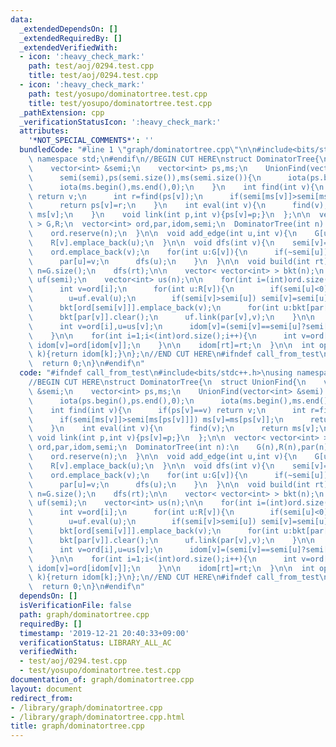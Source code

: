 ```yaml
---
data:
  _extendedDependsOn: []
  _extendedRequiredBy: []
  _extendedVerifiedWith:
  - icon: ':heavy_check_mark:'
    path: test/aoj/0294.test.cpp
    title: test/aoj/0294.test.cpp
  - icon: ':heavy_check_mark:'
    path: test/yosupo/dominatortree.test.cpp
    title: test/yosupo/dominatortree.test.cpp
  _pathExtension: cpp
  _verificationStatusIcon: ':heavy_check_mark:'
  attributes:
    '*NOT_SPECIAL_COMMENTS*': ''
  bundledCode: "#line 1 \"graph/dominatortree.cpp\"\n\n#include<bits/stdc++.h>\nusing\
    \ namespace std;\n#endif\n//BEGIN CUT HERE\nstruct DominatorTree{\n  struct UnionFind{\n\
    \    vector<int> &semi;\n    vector<int> ps,ms;\n    UnionFind(vector<int> &semi):\n\
    \      semi(semi),ps(semi.size()),ms(semi.size()){\n      iota(ps.begin(),ps.end(),0);\n\
    \      iota(ms.begin(),ms.end(),0);\n    }\n    int find(int v){\n      if(ps[v]==v)\
    \ return v;\n      int r=find(ps[v]);\n      if(semi[ms[v]]>semi[ms[ps[v]]]) ms[v]=ms[ps[v]];\n\
    \      return ps[v]=r;\n    }\n    int eval(int v){\n      find(v);\n      return\
    \ ms[v];\n    }\n    void link(int p,int v){ps[v]=p;}\n  };\n\n  vector< vector<int>\
    \ > G,R;\n  vector<int> ord,par,idom,semi;\n  DominatorTree(int n):\n    G(n),R(n),par(n),idom(n,-1),semi(n,-1){\n\
    \    ord.reserve(n);\n  }\n\n  void add_edge(int u,int v){\n    G[u].emplace_back(v);\n\
    \    R[v].emplace_back(u);\n  }\n\n  void dfs(int v){\n    semi[v]=ord.size();\n\
    \    ord.emplace_back(v);\n    for(int u:G[v]){\n      if(~semi[u]) continue;\n\
    \      par[u]=v;\n      dfs(u);\n    }\n  }\n\n  void build(int rt){\n    int\
    \ n=G.size();\n    dfs(rt);\n\n    vector< vector<int> > bkt(n);\n    UnionFind\
    \ uf(semi);\n    vector<int> us(n);\n\n    for(int i=(int)ord.size()-1;i>=0;i--){\n\
    \      int v=ord[i];\n      for(int u:R[v]){\n        if(semi[u]<0) continue;\n\
    \        u=uf.eval(u);\n        if(semi[v]>semi[u]) semi[v]=semi[u];\n      }\n\
    \      bkt[ord[semi[v]]].emplace_back(v);\n      for(int u:bkt[par[v]]) us[u]=uf.eval(u);\n\
    \      bkt[par[v]].clear();\n      uf.link(par[v],v);\n    }\n\n    for(int i=1;i<(int)ord.size();i++){\n\
    \      int v=ord[i],u=us[v];\n      idom[v]=(semi[v]==semi[u]?semi[v]:idom[u]);\n\
    \    }\n\n    for(int i=1;i<(int)ord.size();i++){\n      int v=ord[i];\n     \
    \ idom[v]=ord[idom[v]];\n    }\n\n    idom[rt]=rt;\n  }\n\n  int operator[](int\
    \ k){return idom[k];}\n};\n//END CUT HERE\n#ifndef call_from_test\nint main(){\n\
    \  return 0;\n}\n#endif\n"
  code: "#ifndef call_from_test\n#include<bits/stdc++.h>\nusing namespace std;\n#endif\n\
    //BEGIN CUT HERE\nstruct DominatorTree{\n  struct UnionFind{\n    vector<int>\
    \ &semi;\n    vector<int> ps,ms;\n    UnionFind(vector<int> &semi):\n      semi(semi),ps(semi.size()),ms(semi.size()){\n\
    \      iota(ps.begin(),ps.end(),0);\n      iota(ms.begin(),ms.end(),0);\n    }\n\
    \    int find(int v){\n      if(ps[v]==v) return v;\n      int r=find(ps[v]);\n\
    \      if(semi[ms[v]]>semi[ms[ps[v]]]) ms[v]=ms[ps[v]];\n      return ps[v]=r;\n\
    \    }\n    int eval(int v){\n      find(v);\n      return ms[v];\n    }\n   \
    \ void link(int p,int v){ps[v]=p;}\n  };\n\n  vector< vector<int> > G,R;\n  vector<int>\
    \ ord,par,idom,semi;\n  DominatorTree(int n):\n    G(n),R(n),par(n),idom(n,-1),semi(n,-1){\n\
    \    ord.reserve(n);\n  }\n\n  void add_edge(int u,int v){\n    G[u].emplace_back(v);\n\
    \    R[v].emplace_back(u);\n  }\n\n  void dfs(int v){\n    semi[v]=ord.size();\n\
    \    ord.emplace_back(v);\n    for(int u:G[v]){\n      if(~semi[u]) continue;\n\
    \      par[u]=v;\n      dfs(u);\n    }\n  }\n\n  void build(int rt){\n    int\
    \ n=G.size();\n    dfs(rt);\n\n    vector< vector<int> > bkt(n);\n    UnionFind\
    \ uf(semi);\n    vector<int> us(n);\n\n    for(int i=(int)ord.size()-1;i>=0;i--){\n\
    \      int v=ord[i];\n      for(int u:R[v]){\n        if(semi[u]<0) continue;\n\
    \        u=uf.eval(u);\n        if(semi[v]>semi[u]) semi[v]=semi[u];\n      }\n\
    \      bkt[ord[semi[v]]].emplace_back(v);\n      for(int u:bkt[par[v]]) us[u]=uf.eval(u);\n\
    \      bkt[par[v]].clear();\n      uf.link(par[v],v);\n    }\n\n    for(int i=1;i<(int)ord.size();i++){\n\
    \      int v=ord[i],u=us[v];\n      idom[v]=(semi[v]==semi[u]?semi[v]:idom[u]);\n\
    \    }\n\n    for(int i=1;i<(int)ord.size();i++){\n      int v=ord[i];\n     \
    \ idom[v]=ord[idom[v]];\n    }\n\n    idom[rt]=rt;\n  }\n\n  int operator[](int\
    \ k){return idom[k];}\n};\n//END CUT HERE\n#ifndef call_from_test\nint main(){\n\
    \  return 0;\n}\n#endif\n"
  dependsOn: []
  isVerificationFile: false
  path: graph/dominatortree.cpp
  requiredBy: []
  timestamp: '2019-12-21 20:40:33+09:00'
  verificationStatus: LIBRARY_ALL_AC
  verifiedWith:
  - test/aoj/0294.test.cpp
  - test/yosupo/dominatortree.test.cpp
documentation_of: graph/dominatortree.cpp
layout: document
redirect_from:
- /library/graph/dominatortree.cpp
- /library/graph/dominatortree.cpp.html
title: graph/dominatortree.cpp
---
```

